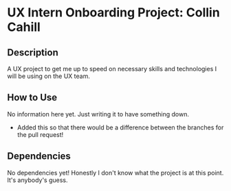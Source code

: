 # UX Intern Onboarding Project: Collin Cahill

## Description
A UX project to get me up to speed on necessary skills and technologies I will be using on the UX team.

## How to Use
No information here yet. Just writing it to have something down.
- Added this so that there would be a difference between the branches for the pull request!

## Dependencies
No dependencies yet! Honestly I don't know what the project is at this point. It's anybody's guess.
